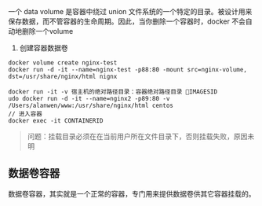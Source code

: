 

一个 data volume 是容器中绕过 union 文件系统的一个特定的目录。被设计用来保存数据，而不管容器的生命周期。因此，当你删除一个容器时，docker 不会自动地删除一个volume

1. 创建容器数据卷

```
docker volume create nginx-test
docker run -d -it --name=nginx-test -p88:80 -mount src=nginx-volume, dst=/usr/share/nginx/html nignx

docker run -it -v 宿主机的绝对路径目录：容器绝对路径目录 IMAGESID
udo docker run -d -it --name=nginx2 -p89:80 -v /Users/alanwen/www:/usr/share/nginx/html centos
// 进入容器
docker exec -it CONTAINERID

```
> 问题：挂载目录必须在在当前用户所在文件目录下，否则挂载失败，原因未明



## 数据卷容器

数据卷容器，其实就是一个正常的容器，专门用来提供数据卷供其它容器挂载的。
